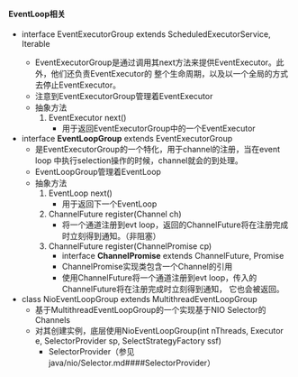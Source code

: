 #### EventLoop相关
* interface EventExecutorGroup extends ScheduledExecutorService, Iterable<EventExecutor>
    * EventExecutorGroup是通过调用其next方法来提供EventExecutor。此外，他们还负责EventExecutor的
        整个生命周期，以及以一个全局的方式去停止EventExecutor。
    * 注意到EventExecutorGroup管理着EventExecutor
    * 抽象方法
        1. EventExecutor next()
            * 用于返回EventExecutorGroup中的一个EventExecutor
* interface **EventLoopGroup** extends EventExecutorGroup
    * 是EventExecutorGroup的一个特化，用于channel的注册，当在event loop
        中执行selection操作的时候，channel就会的到处理。
    * EventLoopGroup管理着EventLoop
    * 抽象方法
        1. EventLoop next()
            * 用于返回下一个EventLoop
        2. ChannelFuture register(Channel ch)
            * 将一个通道注册到evt loop，返回的ChannelFuture将在注册完成时立刻得到通知。（非阻塞）
        3. ChannelFuture register(ChannelPromise cp)
            * interface **ChannelPromise** extends ChannelFuture, Promise<Void>
            * ChannelPromise实现类包含一个Channel的引用
            * 使用ChannelFuture将一个通道注册到evt loop，传入的ChannelFuture将在注册完成时立刻得到通知，
                它也会被返回。 
* class NioEventLoopGroup extends MultithreadEventLoopGroup
    * 基于MultithreadEventLoopGroup的一个实现基于NIO Selector的Channels
    * 对其创建实例，底层使用NioEventLoopGroup(int nThreads, Executor e, SelectorProvider sp, SelectStrategyFactory ssf)
        * SelectorProvider（参见java/nio/Selector.md####SelectorProvider）